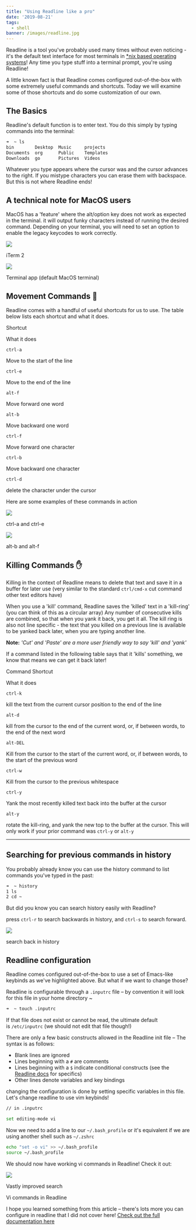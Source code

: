 ```yaml
---
title: "Using Readline like a pro"
date: '2019-08-21'
tags:
  - shell
banner: /images/readline.jpg
---
```


Readline is a tool you've probably used many times without even noticing - it's the default text interface for most terminals in [*nix based operating systems](https://en.wikipedia.org/wiki/Unix-like)! Any time you type stuff into a terminal prompt, you're using Readline!

A little known fact is that Readline comes configured out-of-the-box with some extremely useful commands and shortcuts. Today we will examine some of those shortcuts and do some customization of our own.

## The Basics

Readline's default function is to enter text. You do this simply by typing commands into the terminal:

```bash
➜  ~ ls
bin        Desktop  Music     projects
Documents  org      Public    Templates
Downloads  go	    Pictures  Videos

```

Whatever you type appears where the cursor was and the cursor advances to the right. If you mistype characters you can erase them with backspace. But this is not where Readline ends!

## A technical note for MacOS users

MacOS has a 'feature' where the alt/option key does not work as expected in the terminal. it will output funky characters instead of running the desired command. Depending on your terminal, you will need to set an option to enable the legacy keycodes to work correctly.

![](/assets/2019/08/iterm-config-1024x572.png)

iTerm 2

![](/assets/2019/08/terminal-config-1024x904.png)

Terminal app (default MacOS terminal)

## Movement Commands 🏃

Readline comes with a handful of useful shortcuts for us to use. The table below lists each shortcut and what it does.

Shortcut

What it does

`ctrl-a`

Move to the start of the line

`ctrl-e`

Move to the end of the line

`alt-f`

Move forward one word

`alt-b`

Move backward one word

`ctrl-f`

Move forward one character

`ctrl-b`

Move backward one character

`ctrl-d`

delete the character under the cursor

Here are some examples of these commands in action

![](/assets/2019/08/Large-GIF-508x130.gif)

ctrl-a and ctrl-e

![](/assets/2019/08/Large-GIF-480x122.gif)

alt-b and alt-f

## Killing Commands ✋

Killing in the context of Readline means to delete that text and save it in a buffer for later use (very similar to the standard `ctrl/cmd-x` cut command other text editors have)

When you use a 'kill' command, Readline saves the 'killed' text in a 'kill-ring' (you can think of this as a circular array) Any number of consecutive kills are combined, so that when you yank it back, you get it all. The kill ring is also not line specific - the text that you killed on a previous line is available to be yanked back later, when you are typing another line.

**Note:** _'Cut' and 'Paste' are a more user friendly way to say 'kill' and 'yank'_

If a command listed in the following table says that it 'kills' something, we know that means we can get it back later!

Command Shortcut

What it does

`ctrl-k`

kill the text from the current cursor position to the end of the line

`alt-d`

kill from the cursor to the end of the current word, or, if between words, to the end of the next word

`alt-DEL`

Kill from the cursor to the start of the current word, or, if between words, to the start of the previous word

`ctrl-w`

Kill from the cursor to the previous whitespace

`ctrl-y`

Yank the most recently killed text back into the buffer at the cursor

`alt-y`

rotate the kill-ring, and yank the new top to the buffer at the cursor. This will only work if your prior command was `ctrl-y` or `alt-y`

* * *

## Searching for previous commands in history

You probably already know you can use the history command to list commands you've typed in the past:

```bash
➜  ~ history
1 ls
2 cd ~
```

But did you know you can search history easily with Readline?

press `ctrl-r` to search backwards in history, and `ctrl-s` to search forward.

![](/assets/2019/08/Large-GIF-484x122.gif)

search back in history

## Readline configuration

Readline comes configured out-of-the-box to use a set of Emacs-like keybinds as we've highlighted above. But what if we want to change those?

Readline is configurable through a `.inputrc` file – by convention it will look for this file in your home directory ~

```bash
➜  ~ touch .inputrc
```

If that file does not exist or cannot be read, the ultimate default is `/etc/inputrc` (we should not edit that file though!)

There are only a few basic constructs allowed in the Readline init file – The syntax is as follows:

- Blank lines are ignored
- Lines beginning with a `#` are comments
- Lines beginning with a `$` indicate conditional constructs (see the [Readline docs](https://tiswww.case.edu/php/chet/readline/rluserman.html#SEC11) for specifics)
- Other lines denote variables and key bindings

changing the configuration is done by setting specific variables in this file. Let's change readline to use vim keybinds!

```bash
// in .inputrc

set editing-mode vi

```

Now we need to add a line to our `~/.bash_profile` or it's equivalent if we are using another shell such as `~/.zshrc`

```bash
echo "set -o vi" >> ~/.bash_profile
source ~/.bash_profile
```

We should now have working vi commands in Readline! Check it out:

![](/assets/2019/08/Large-GIF-766x296.gif)

Vastly improved search

Vi commands in Readline

I hope you learned something from this article – there's lots more you can configure in readline that I did not cover here! [Check out the full documentation here](https://tiswww.case.edu/php/chet/readline/rluserman.html#SEC_Top)
